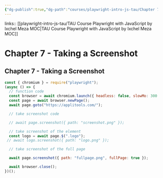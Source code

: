 ```yaml
---
{"dg-publish":true,"dg-path":"courses/playwright-intro-js-tau/Chapter 7 - Taking a Screenshot.md","permalink":"/courses/playwright-intro-js-tau/chapter-7-taking-a-screenshot/","tags":["playwright"]}
---
```


links:: [[playwright-intro-js-tau/TAU Course Playwright with JavaScript by Ixchel Meza MOC\|TAU Course Playwright with JavaScript by Ixchel Meza MOC]]

# Chapter 7 - Taking a Screenshot

## Chapter 7 - Taking a Screenshot

```javascript
const { chromium } = require("playwright");
(async () => {
  // function code
  const browser = await chromium.launch({ headless: false, slowMo: 300 });
  const page = await browser.newPage();
  await page.goto("https://applitools.com/");

  // take screenshot code

  // await page.screenshot({ path: "screenshot.png" });

  // take screenshot of the element
  const logo = await page.$(".logo");
 // await logo.screenshot({ path: "logo.png" });

  // take screenshot of the full page

  await page.screenshot({ path: "fullpage.png", fullPage: true });

  await browser.close();
})();
```